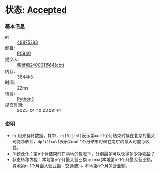 # 状态: <a href="http://dsbpython.openjudge.cn/dspythonbook/solution/48875283/" class="result-right">Accepted</a>

<h3>基本信息</h3>
<dl>
	<dt>#:</dt>
	<dd><a href="/dspythonbook/solution/48875283/">48875283</a></dd>
	<dt>题目:</dt>
	<dd><a href="/dspythonbook/P0940/">P0940</a></dd>
	<dt>提交人:</dt>
	<dd><a class="user-anchor" href="http://openjudge.cn/user/1458599/in/group-491/">柴博腾2400011564(cbt)</a></dd>
		<dt>内存:</dt>
	<dd>3644kB</dd>
			<dt>时间:</dt>
	<dd>22ms</dd>
		<dt>语言:</dt>
	<dd><a href="/dspythonbook/solution/48875283/">Python3</a></dd>
	<dt>提交时间:</dt>
	<dd>2025-04-10 23:29:44</dd>
</dl>

### 说明
* `dp` 用来存储数据。其中，`dp[0][col]`表示第col-1个月结束时候在北京的最大可能净收益，`dp[1][col]`表示第col-1个月结束时候在南京的最大可能净收益。
* 问题泛化：第n个月结束时在两地的情况下，分别最多可以获得多少净收益？
* 状态转移方程：本地第n个月最大营业额 = max(本地第n-1个月最大营业额，异地第n-1个月最大营业额 - 交通费) + 本地第n个月的营业额。
